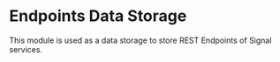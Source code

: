 # Endpoints Data Storage

This module is used as a data storage to store REST Endpoints of Signal services. 

  

